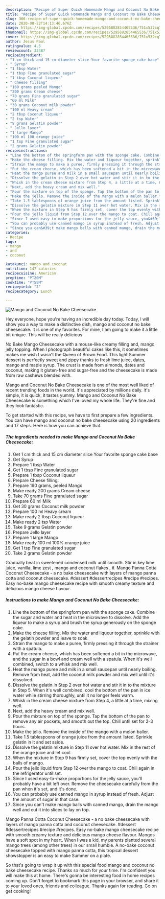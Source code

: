 ```yaml
---
description: "Recipe of Super Quick Homemade Mango and Coconut No Bake Cheesecake"
title: "Recipe of Super Quick Homemade Mango and Coconut No Bake Cheesecake"
slug: 306-recipe-of-super-quick-homemade-mango-and-coconut-no-bake-cheesecake
date: 2020-08-22T14:13:46.676Z
image: https://img-global.cpcdn.com/recipes/5295882854465536/751x532cq70/mango-and-coconut-no-bake-cheesecake-recipe-main-photo.jpg
thumbnail: https://img-global.cpcdn.com/recipes/5295882854465536/751x532cq70/mango-and-coconut-no-bake-cheesecake-recipe-main-photo.jpg
cover: https://img-global.cpcdn.com/recipes/5295882854465536/751x532cq70/mango-and-coconut-no-bake-cheesecake-recipe-main-photo.jpg
author: Jesus Paul
ratingvalue: 4.5
reviewcount: 33487
recipeingredient:
- "1 cm thick and 15 cm diameter slice Your favorite sponge cake base"
- " Syrup"
- "1 tbsp Water"
- "1 tbsp Fine granulated sugar"
- "1 tbsp Coconut liqueur"
- " Cheese filling"
- "160 grams peeled Mango"
- "200 grams Cream cheese"
- "70 grams Fine granulated sugar"
- "60 ml Milk"
- "30 grams Coconut milk powder"
- "100 ml Heavy cream"
- "2 tbsp Coconut liqueur"
- "2 tsp Water"
- "9 grams Gelatin powder"
- " Jello layer"
- "1 large Mango"
- "100 ml 100 orange juice"
- "1 tsp Fine granulated sugar"
- "2 grams Gelatin powder"
recipeinstructions:
- "Line the bottom of the springform pan with the sponge cake. Combine the sugar and water and heat in the microwave to dissolve. Add the liqueur to make a syrup and brush the syrup generously on the sponge cake."
- "Make the cheese filling. Mix the water and liqueur together, sprinkle with the gelatin powder and leave to soak."
- "Strain the mango to make a puree, firmly pressing it through the strainer with a spatula."
- "Put the cream cheese, which has been softened a bit in the microwave, and the sugar in a bowl and cream well with a spatula. When it&#39;s well combined, switch to a whisk and mix well."
- "Heat the mango puree and milk in a small saucepan until nearly boiling. Remove from heat, add the coconut milk powder and mix well until it&#39;s dissolved."
- "Dissolve the gelatin in Step 2 over hot water and stir it in to the mixture in Step 5. When it&#39;s well combined, cool the bottom of the pan in ice water while stirring thoroughly, until it no longer feels warm."
- "Whisk in the cream cheese mixture from Step 4, a little at a time, mixing well."
- "Next, add the heavy cream and mix well."
- "Pour the mixture on top of the sponge. Tap the bottom of the pan to remove any air pockets, and smooth out the top. Chill until set for 2-3 hours."
- "Make the jello. Remove the inside of the mango with a melon baller."
- "Take 1.5 tablespoons of orange juice from the amount listed. Sprinkle gelatin in it and set aside."
- "Dissolve the gelatin mixture in Step 11 over hot water. Mix in the rest of the orange juice and let cool."
- "When the mixture in Step 9 has firmly set, cover the top evenly with the balls of mango."
- "Pour the jello liquid from Step 12 over the mango to coat. Chill again in the refrigerator until set."
- "Since I used easy-to-make proportions for the jelly sauce, you&#39;ll probably have a bit left over. Remove the cheesecake carefully from the pan when it&#39;s set, and it&#39;s done."
- "You can probably use canned mango in syrup instead of fresh. Adjust the amount of sugar in that case."
- "Since you can&#39;t make mango balls with canned mango, drain the mango well and cut it into slices to lay on top."
categories:
- Recipe
tags:
- mango
- and
- coconut

katakunci: mango and coconut 
nutrition: 147 calories
recipecuisine: American
preptime: "PT20M"
cooktime: "PT58M"
recipeyield: "2"
recipecategory: Lunch

---
```



![Mango and Coconut No Bake Cheesecake](https://img-global.cpcdn.com/recipes/5295882854465536/751x532cq70/mango-and-coconut-no-bake-cheesecake-recipe-main-photo.jpg)

Hey everyone, hope you're having an incredible day today. Today, I will show you a way to make a distinctive dish, mango and coconut no bake cheesecake. It is one of my favorites. For mine, I am going to make it a little bit unique. This will be really delicious.

No Bake Mango Cheesecake with a mouse-like creamy filling and, mango jelly topping. When I photograph beautiful cakes like this, it sometimes makes me wish I wasn&#39;t the Queen of Brown Food. This light Summer dessert is perfectly sweet and zippy thanks to fresh lime juice, dates, mango and maple syrup. The crust is made from almonds, dates and coconut, making it gluten-free and sugar-free and the cheesecake is made from raw cashews blended with.

Mango and Coconut No Bake Cheesecake is one of the most well liked of recent trending foods in the world. It's appreciated by millions daily. It's simple, it is quick, it tastes yummy. Mango and Coconut No Bake Cheesecake is something which I've loved my whole life. They're fine and they look fantastic.


To get started with this recipe, we have to first prepare a few ingredients. You can have mango and coconut no bake cheesecake using 20 ingredients and 17 steps. Here is how you can achieve that.

<!--inarticleads1-->

##### The ingredients needed to make Mango and Coconut No Bake Cheesecake:

1. Get 1 cm thick and 15 cm diameter slice Your favorite sponge cake base
1. Get  Syrup
1. Prepare 1 tbsp Water
1. Get 1 tbsp Fine granulated sugar
1. Prepare 1 tbsp Coconut liqueur
1. Prepare  Cheese filling:
1. Prepare 160 grams, peeled Mango
1. Make ready 200 grams Cream cheese
1. Take 70 grams Fine granulated sugar
1. Prepare 60 ml Milk
1. Get 30 grams Coconut milk powder
1. Prepare 100 ml Heavy cream
1. Make ready 2 tbsp Coconut liqueur
1. Make ready 2 tsp Water
1. Take 9 grams Gelatin powder
1. Prepare  Jello layer
1. Prepare 1 large Mango
1. Make ready 100 ml 100% orange juice
1. Get 1 tsp Fine granulated sugar
1. Take 2 grams Gelatin powder


Gradually beat in sweetened condensed milk until smooth. Stir in key lime juice, vanilla, lime zest , mango and coconut flakes , if. Mango Panna Cotta Coconut Cheesecake - a no bake cheesecake with layers of mango panna cotta and coconut cheesecake. #dessert #dessertrecipes #recipe #recipes. Easy no-bake mango cheesecake recipe with smooth creamy texture and delicious mango cheese flavour. 

<!--inarticleads2-->

##### Instructions to make Mango and Coconut No Bake Cheesecake:

1. Line the bottom of the springform pan with the sponge cake. Combine the sugar and water and heat in the microwave to dissolve. Add the liqueur to make a syrup and brush the syrup generously on the sponge cake.
1. Make the cheese filling. Mix the water and liqueur together, sprinkle with the gelatin powder and leave to soak.
1. Strain the mango to make a puree, firmly pressing it through the strainer with a spatula.
1. Put the cream cheese, which has been softened a bit in the microwave, and the sugar in a bowl and cream well with a spatula. When it&#39;s well combined, switch to a whisk and mix well.
1. Heat the mango puree and milk in a small saucepan until nearly boiling. Remove from heat, add the coconut milk powder and mix well until it&#39;s dissolved.
1. Dissolve the gelatin in Step 2 over hot water and stir it in to the mixture in Step 5. When it&#39;s well combined, cool the bottom of the pan in ice water while stirring thoroughly, until it no longer feels warm.
1. Whisk in the cream cheese mixture from Step 4, a little at a time, mixing well.
1. Next, add the heavy cream and mix well.
1. Pour the mixture on top of the sponge. Tap the bottom of the pan to remove any air pockets, and smooth out the top. Chill until set for 2-3 hours.
1. Make the jello. Remove the inside of the mango with a melon baller.
1. Take 1.5 tablespoons of orange juice from the amount listed. Sprinkle gelatin in it and set aside.
1. Dissolve the gelatin mixture in Step 11 over hot water. Mix in the rest of the orange juice and let cool.
1. When the mixture in Step 9 has firmly set, cover the top evenly with the balls of mango.
1. Pour the jello liquid from Step 12 over the mango to coat. Chill again in the refrigerator until set.
1. Since I used easy-to-make proportions for the jelly sauce, you&#39;ll probably have a bit left over. Remove the cheesecake carefully from the pan when it&#39;s set, and it&#39;s done.
1. You can probably use canned mango in syrup instead of fresh. Adjust the amount of sugar in that case.
1. Since you can&#39;t make mango balls with canned mango, drain the mango well and cut it into slices to lay on top.


Mango Panna Cotta Coconut Cheesecake - a no bake cheesecake with layers of mango panna cotta and coconut cheesecake. #dessert #dessertrecipes #recipe #recipes. Easy no-bake mango cheesecake recipe with smooth creamy texture and delicious mango cheese flavour. Mangos have a soft spot in my heart. When I was a kid, my parents planted several mango trees (among other trees) in our small humble. A no-bake coconut cheesecake topped with mango panna cotta, this tropical dessert showstopper is an easy to make Summer on a plate. 

So that's going to wrap it up with this special food mango and coconut no bake cheesecake recipe. Thanks so much for your time. I'm confident you will make this at home. There's gonna be interesting food in home recipes coming up. Don't forget to bookmark this page in your browser, and share it to your loved ones, friends and colleague. Thanks again for reading. Go on get cooking!
